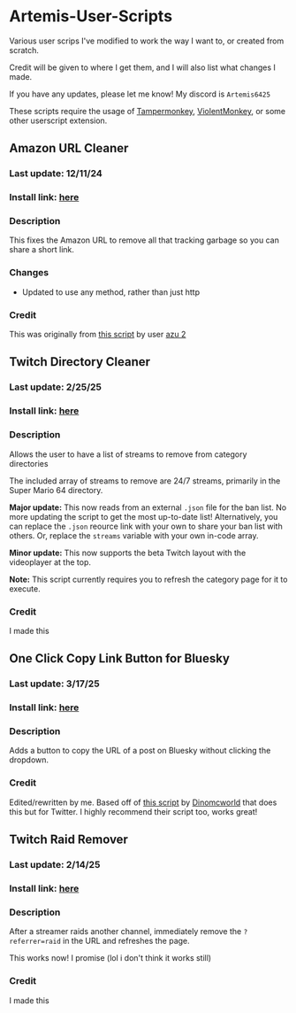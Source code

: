 # Artemis-User-Scripts
Various user scrips I've modified to work the way I want to, or created from scratch.

Credit will be given to where I get them, and I will also list what changes I made.

If you have any updates, please let me know! My discord is `Artemis6425`

These scripts require the usage of [Tampermonkey](https://www.tampermonkey.net/), [ViolentMonkey](https://violentmonkey.github.io/), or some other userscript extension.


## Amazon URL Cleaner
### Last update: 12/11/24
### Install link: [here](https://github.com/Artemis6425/Artemis-User-Scripts/raw/refs/heads/main/scripts/Amazon%20URL%20Cleaner.user.js)
### Description
This fixes the Amazon URL to remove all that tracking garbage so you can share a short link.
### Changes
- Updated to use any method, rather than just http
### Credit
This was originally from [this script](https://greasyfork.org/en/scripts/1162-amazon-url-cleaner) by user [azu 2](https://greasyfork.org/en/users/124-azu-2)


## Twitch Directory Cleaner
### Last update: 2/25/25
### Install link: [here](https://github.com/Artemis6425/Artemis-User-Scripts/raw/refs/heads/main/scripts/Twitch%20Directory%20Cleaner.user.js)
### Description
Allows the user to have a list of streams to remove from category directories

The included array of streams to remove are 24/7 streams, primarily in the Super Mario 64 directory.

**Major update:** This now reads from an external `.json` file for the ban list. No more updating the script to get the most up-to-date list! Alternatively, you can replace the `.json` reource link with your own to share your ban list with others. Or, replace the `streams` variable with your own in-code array.

**Minor update:** This now supports the beta Twitch layout with the videoplayer at the top. 

**Note:** This script currently requires you to refresh the category page for it to execute. 
### Credit
I made this


## One Click Copy Link Button for Bluesky
### Last update: 3/17/25
### Install link: [here](https://github.com/Artemis6425/Artemis-User-Scripts/raw/refs/heads/main/scripts/Bluesky%20Copy%20Button.user.js)
### Description
Adds a button to copy the URL of a post on Bluesky without clicking the dropdown.
### Credit
Edited/rewritten by me. Based off of [this script](https://greasyfork.org/en/scripts/482477-one-click-copy-link-button-for-twitter-x) by [Dinomcworld](https://greasyfork.org/en/users/1234841-dinomcworld) that does this but for Twitter.  I highly recommend their script too, works great!


## Twitch Raid Remover
### Last update: 2/14/25
### Install link: [here](https://github.com/Artemis6425/Artemis-User-Scripts/raw/refs/heads/main/scripts/Twitch%20Raid%20Remover.user.js)
### Description
After a streamer raids another channel, immediately remove the `?referrer=raid` in the URL and refreshes the page.

This works now! I promise (lol i don't think it works still)
### Credit
I made this
